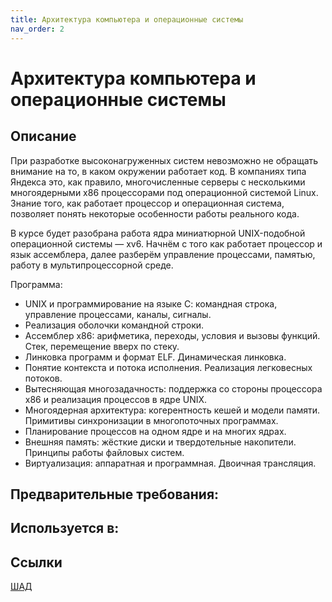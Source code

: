 ```yaml
---
title: Архитектура компьютера и операционные системы
nav_order: 2
---
```


# Архитектура компьютера и операционные системы


## Описание 
При разработке высоконагруженных систем невозможно не обращать внимание на то, в каком окружении работает код. В компаниях типа Яндекса это, как правило, многочисленные серверы с несколькими многоядерными x86 процессорами под операционной системой Linux. Знание того, как работает процессор и операционная система, позволяет понять некоторые особенности работы реального кода.
   
В курсе будет разобрана работа ядра миниатюрной UNIX-подобной операционной системы — xv6. Начнём с того как работает процессор и язык ассемблера, далее разберём управление процессами, памятью, работу в мультипроцессорной среде. 

Программа:

- UNIX и программирование на языке С: командная строка, управление процессами, каналы, сигналы. 
- Реализация оболочки командной строки.
- Ассемблер x86: арифметика, переходы, условия и вызовы функций. Стек, перемещение вверх по стеку.
- Линковка программ и формат ELF. Динамическая линковка.
- Понятие контекста и потока исполнения. Реализация легковесных потоков.
- Вытесняющая многозадачность: поддержка со стороны процессора x86 и реализация процессов в ядре UNIX.
- Многоядерная архитектура: когерентность кешей и модели памяти. Примитивы синхронизации в многопоточных программах.
- Планирование процессов на одном ядре и на многих ядрах.
- Внешняя память: жёсткие диски и твердотельные накопители. Принципы работы файловых систем.
- Виртуализация: аппаратная и программная. Двоичная трансляция.   


## Предварительные требования:



## Используется в:


## Ссылки

[ШАД](https://shad.yandex.ru/courses)